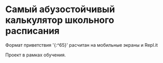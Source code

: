# Самый абузостойчивый калькулятор школьного расписания

Формат приветствия '{:^65}' расчитан на мобильные экраны и Repl.it

Проект в рамках обучения.
